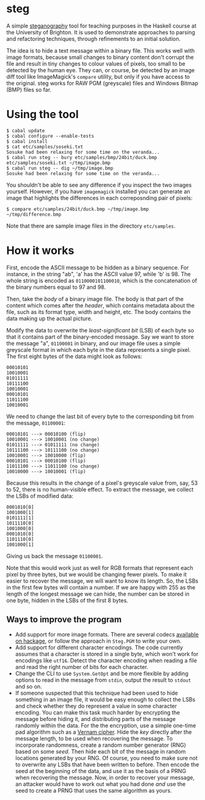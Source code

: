 steg
====

A simple [steganography](http://en.wikipedia.org/wiki/Steganography)
tool for teaching purposes in the Haskell course at the University of
Brighton. It is used to demonstrate approaches to parsing and
refactoring techniques, through refinements to an initial solution.

The idea is to hide a text message within a binary file. This works
well with image formats, because small changes to binary content don't
corrupt the file and result in tiny changes to colour values of
pixels, too small to be detected by the human eye. They can, or
course, be detected by an image diff tool like ImageMagick's `compare`
utility, but only if you have access to the original. steg works for
RAW PGM (greyscale) files and Windows Bitmap (BMP) files so far.

Using the tool
==============

````
$ cabal update
$ cabal configure --enable-tests
$ cabal install
$ cat etc/samples/soseki.txt
Sosuke had been relaxing for some time on the veranda...
$ cabal run steg -- bury etc/samples/bmp/24bit/duck.bmp etc/samples/soseki.txt ~/tmp/image.bmp 
$ cabal run steg -- dig ~/tmp/image.bmp
Sosuke had been relaxing for some time on the veranda...
````

You shouldn't be able to see any difference if you inspect the two images 
yourself. However, if you have `imagemagick` installed you can generate an
image that highlights the differences in each correposnding pair of pixels:

```
$ compare etc/samples/24bit/duck.bmp ~/tmp/image.bmp ~/tmp/difference.bmp
```

Note that there are sample image files in the directory `etc/samples`. 

How it works
============

First, encode the ASCII message to be hidden as a binary sequence. For
instance, in the string "ab", 'a' has the ASCII value 97, while 'b'
is 98. The whole string is encoded as `0110000101100010`, which is the
concatenation of the binary numbers equal to 97 and 98.

Then, take the *body* of a binary image file. The body is that part of
the content which comes after the *header*, which contains metadata
about the file, such as its format type, width and height, etc. The
body contains the data making up the actual picture. 

Modify the data to overwrite the *least-significant bit* (LSB) of each
byte so that it contains part of the binary-encoded message. Say we
want to store the message "a", `01100001` in binary, and our image
file uses a simple greyscale format in which each byte in the data
represents a single pixel. The first eight bytes of the data might
look as follows:

````
00010101
10010001 
01011111 
10111100 
10010001 
00010101 
11011100 
10010001 
```` 

We need to change the last bit of every byte to the corresponding bit
from the message, `01100001`: 

```` 
00010101 ---> 00010100 (flip)
10010001 ---> 10010001 (no change) 
01011111 ---> 01011111 (no change)
10111100 ---> 10111100 (no change) 
10010001 ---> 10010000 (flip)
00010101 ---> 00010100 (flip) 
11011100 ---> 11011100 (no change)
10010000 ---> 10010001 (flip) 
```` 

Because this results in the change of a pixel's greyscale value from,
say, 53 to 52, there is no human-visible effect. To extract the
message, we collect the LSBs of modified data: 

```` 
0001010[0]
1001000[1] 
0101111[1] 
1011110[0] 
1001000[0] 
0001010[0] 
1101110[0]
1001000[1] 
```` 

Giving us back the message `01100001`.

Note that this would work just as well for RGB formats that represent
each pixel by three bytes, but we would be changing fewer pixels. To
make it easier to recover the message, we will want to know its
length. So, the LSBs in the first few bytes will contain a number. If
we are happy with 255 as the length of the longest message we can
hide, the number can be stored in one byte, hidden in the LSBs of the
first 8 bytes.

Ways to improve the program 
---------------------------

* Add support for more image formats. There are several codecs
  [available on hackage](https://hackage.haskell.org/packages/#cat:Codec),
  or follow the approach in `Steg.PGM` to write your own.
* Add support for different character encodings. The code currently assumes
  that a character is stored in a single byte, which won't work for
  encodings like `utf16`. Detect the character encoding when reading a file 
  and read the right number of bits for each character. 
* Change the CLI to use `System.GetOpt` and be more flexible by adding
  options to read in the message from `stdin`, output the result to
  `stdout` and so on.
* If someone suspected that this technique had been used to hide
  something in an image file, it would be easy enough to collect the
  LSBs and check whether they do represent a value in some character
  encoding. You can make this task much harder by encrypting the
  message before hiding it, and distributing parts of the message
  randomly within the data. For the the encryption, use a simple
  one-time pad algorithm such as a
  [Vernam cipher](http://mess.ninjalith.com/cs/stream_ciphers). Hide
  the *key* directly after the message length, to be used when
  recovering the message. To incorporate randomness, create a random
  number generator (RNG) based on some *seed*. Then hide each bit of
  the message in random locations generated by your RNG. Of course,
  you need to make sure not to overwrite any LSBs that have been
  written to before. Then encode the seed at the beginning of the
  data, and use it as the basis of a PRNG when recovering the
  message. Now, in order to recover your message, an attacker would
  have to work out what you had done *and* use the seed to create a
  PRNG that uses the same algorithm as yours.
